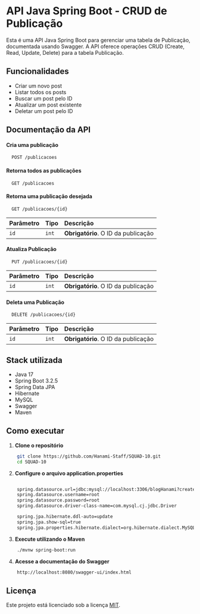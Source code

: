 
# API Java Spring Boot - CRUD de Publicação

Esta é uma API Java Spring Boot para gerenciar uma tabela de Publicação, documentada usando Swagger. A API oferece operações CRUD (Create, Read, Update, Delete) para a tabela Publicação.

## Funcionalidades

* Criar um novo post
* Listar todos os posts
* Buscar um post pelo ID
* Atualizar um post existente
* Deletar um post pelo ID

## Documentação da API

#### Cria uma publicação

```http
  POST /publicacoes
```

#### Retorna todos as publicações

```http
  GET /publicacoes
```

#### Retorna uma publicação desejada

```http
  GET /publicacoes/{id}
```

| Parâmetro   | Tipo       | Descrição                                   |
| :---------- | :--------- | :------------------------------------------ |
| `id`      | `int` | **Obrigatório**. O ID da publicação |

#### Atualiza Publicação

```http
  PUT /publicacoes/{id}
```

| Parâmetro   | Tipo       | Descrição                                   |
| :---------- | :--------- | :------------------------------------------ |
| `id`      | `int` | **Obrigatório**. O ID da publicação |

#### Deleta uma Publicação

```http
  DELETE /publicacoes/{id}
```

| Parâmetro   | Tipo       | Descrição                                   |
| :---------- | :--------- | :------------------------------------------ |
| `id`      | `int` | **Obrigatório**. O ID da publicação |


## Stack utilizada


* Java 17
* Spring Boot 3.2.5
* Spring Data JPA
* Hibernate
* MySQL 
* Swagger
* Maven


## Como executar

1. **Clone o repositório**

```sh
    git clone https://github.com/Hanami-Staff/SQUAD-10.git
    cd SQUAD-10
```

2. **Configure o arquivo application.properties**
```sh

    spring.datasource.url=jdbc:mysql://localhost:3306/blogHanami?createDatabaseIfNotExist=true&serverTimezone=UTC
    spring.datasource.username=root
    spring.datasource.password=root
    spring.datasource.driver-class-name=com.mysql.cj.jdbc.Driver

    spring.jpa.hibernate.ddl-auto=update
    spring.jpa.show-sql=true
    spring.jpa.properties.hibernate.dialect=org.hibernate.dialect.MySQLDialect
```
3. **Execute utilizando o Maven**

```sh 
    ./mvnw spring-boot:run
```

4. **Acesse a documentação do Swagger**

```sh
    http://localhost:8080/swagger-ui/index.html

```
## Licença


Este projeto está licenciado sob a licença [MIT](https://choosealicense.com/licenses/mit/).

